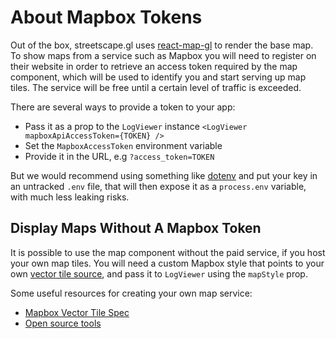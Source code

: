 # About Mapbox Tokens

Out of the box, streetscape.gl uses [react-map-gl](https://uber.github.io/react-map-gl/) to render the base map. To show maps from a service such as Mapbox you will need to register on their website in order to retrieve an access token required by the map component, which will be used to identify you and start serving up map tiles. The service will be free until a certain level of traffic is exceeded.

There are several ways to provide a token to your app:

* Pass it as a prop to the `LogViewer` instance `<LogViewer mapboxApiAccessToken={TOKEN} />`
* Set the `MapboxAccessToken` environment variable
* Provide it in the URL, e.g `?access_token=TOKEN`

But we would recommend using something like [dotenv](https://github.com/motdotla/dotenv) and put your key in an untracked `.env` file, that will then expose it as a `process.env` variable, with much less leaking risks.


## Display Maps Without A Mapbox Token

It is possible to use the map component without the paid service, if you host your own map tiles. You will need a custom Mapbox style that points to your own [vector tile source](https://www.mapbox.com/mapbox-gl-js/style-spec/#sources-vector), and pass it to `LogViewer` using the `mapStyle` prop.

Some useful resources for creating your own map service:

- [Mapbox Vector Tile Spec](https://www.mapbox.com/developers/vector-tiles/)
- [Open source tools](https://github.com/mapbox/awesome-vector-tiles)
